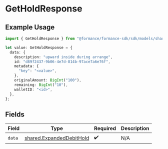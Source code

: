 # GetHoldResponse

## Example Usage

```typescript
import { GetHoldResponse } from "@formance/formance-sdk/sdk/models/shared";

let value: GetHoldResponse = {
  data: {
    description: "upward inside during arrange",
    id: "d89f2437-9b06-4e7d-814b-97ace7a6e76f",
    metadata: {
      "key": "<value>",
    },
    originalAmount: BigInt("100"),
    remaining: BigInt("10"),
    walletID: "<id>",
  },
};
```

## Fields

| Field                                                                       | Type                                                                        | Required                                                                    | Description                                                                 |
| --------------------------------------------------------------------------- | --------------------------------------------------------------------------- | --------------------------------------------------------------------------- | --------------------------------------------------------------------------- |
| `data`                                                                      | [shared.ExpandedDebitHold](../../../sdk/models/shared/expandeddebithold.md) | :heavy_check_mark:                                                          | N/A                                                                         |